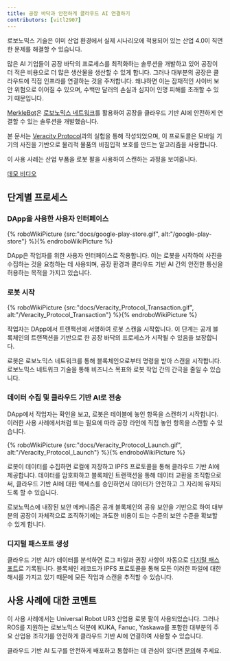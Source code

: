 ```yaml
---
title: 공장 바닥과 안전하게 클라우드 AI 연결하기
contributors: [vitl2907]
---
```


로보노믹스 기술은 이미 산업 환경에서 실제 시나리오에 적용되어 있는 산업 4.0이 직면한 문제를 해결할 수 있습니다.

많은 AI 기업들이 공장 바닥의 프로세스를 최적화하는 솔루션을 개발하고 있어 공장이 더 적은 비용으로 더 많은 생산물을 생산할 수 있게 합니다. 그러나 대부분의 공장은 클라우드에 직접 인프라를 연결하는 것을 주저합니다. 왜냐하면 이는 잠재적인 사이버 보안 위험으로 이어질 수 있으며, 수백만 달러의 손실과 심지어 인명 피해를 초래할 수 있기 때문입니다.

[MerkleBot](https://merklebot.com)은 [로보노믹스 네트워크](https://robonomics.network)를 활용하여 공장을 클라우드 기반 AI에 안전하게 연결할 수 있는 솔루션을 개발했습니다.

본 문서는 [Veracity Protocol](https://www.veracityprotocol.org/)과의 실험을 통해 작성되었으며, 이 프로토콜은 모바일 기기의 사진을 기반으로 물리적 물품의 비침입적 보호를 만드는 알고리즘을 사용합니다.

이 사용 사례는 산업 부품을 로봇 팔을 사용하여 스캔하는 과정을 보여줍니다.

[데모 비디오](https://youtu.be/8AL70LFVX5w)

## 단계별 프로세스

### DApp을 사용한 사용자 인터페이스

{% roboWikiPicture {src:"docs/google-play-store.gif", alt:"/google-play-store"} %}{% endroboWikiPicture %}

DApp은 작업자를 위한 사용자 인터페이스로 작용합니다. 이는 로봇을 시작하여 사진을 수집하는 것을 요청하는 데 사용되며, 공장 환경과 클라우드 기반 AI 간의 안전한 통신을 허용하는 목적을 가지고 있습니다.

### 로봇 시작

{% roboWikiPicture {src:"docs/Veracity_Protocol_Transaction.gif", alt:"/Veracity_Protocol_Transaction"} %}{% endroboWikiPicture %}

작업자는 DApp에서 트랜잭션에 서명하여 로봇 스캔을 시작합니다. 이 단계는 공개 블록체인의 트랜잭션을 기반으로 한 공장 바닥의 프로세스가 시작될 수 있음을 보장합니다.

로봇은 로보노믹스 네트워크를 통해 블록체인으로부터 명령을 받아 스캔을 시작합니다. 로보노믹스 네트워크 기술을 통해 비즈니스 목표와 로봇 작업 간의 간극을 줄일 수 있습니다.

### 데이터 수집 및 클라우드 기반 AI로 전송

DApp에서 작업자는 확인을 보고, 로봇은 테이블에 놓인 항목을 스캔하기 시작합니다. 이러한 사용 사례에서처럼 또는 필요에 따라 공장 라인에 직접 놓인 항목을 스캔할 수 있습니다.

{% roboWikiPicture {src:"docs/Veracity_Protocol_Launch.gif", alt:"/Veracity_Protocol_Launch"} %}{% endroboWikiPicture %}

로봇이 데이터를 수집하면 로컬에 저장하고 IPFS 프로토콜을 통해 클라우드 기반 AI에 제공합니다. 데이터를 암호화하고 블록체인 트랜잭션을 통해 데이터 교환을 조직함으로써, 클라우드 기반 AI에 대한 액세스를 승인하면서 데이터가 안전하고 그 자리에 유지되도록 할 수 있습니다.

로보노믹스에 내장된 보안 메커니즘은 공개 블록체인의 공유 보안을 기반으로 하여 대부분의 공장이 자체적으로 조직하기에는 과도한 비용이 드는 수준의 보안 수준을 확보할 수 있게 합니다.

### 디지털 패스포트 생성

클라우드 기반 AI가 데이터를 분석하면 로그 파일과 권장 사항이 자동으로 [디지털 패스포트](https://wiki.robonomics.network/docs/create-digital-identity-run-by-ethereum/)로 기록됩니다. 블록체인 레코드가 IPFS 프로토콜을 통해 모든 이러한 파일에 대한 해시를 가지고 있기 때문에 모든 작업과 스캔을 추적할 수 있습니다.

## 사용 사례에 대한 코멘트

이 사용 사례에서는 Universal Robot UR3 산업용 로봇 팔이 사용되었습니다. 그러나 ROS를 지원하는 로보노믹스 덕분에 KUKA, Fanuc, Yaskawa를 포함한 대부분의 주요 산업용 조작기를 안전하게 클라우드 기반 AI에 연결하여 사용할 수 있습니다.

클라우드 기반 AI 도구를 안전하게 배포하고 통합하는 데 관심이 있다면 [문의](mailto:v@merklebot.com)해 주세요.